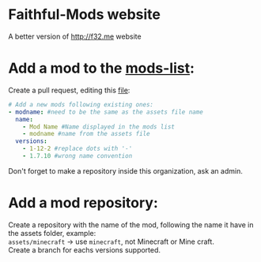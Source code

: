 # Faithful-Mods website
A better version of http://f32.me website

# Add a mod to the [mods-list](https://faithful-mods.github.io/mods-list):
Create a pull request, editing this [file](https://github.com/Faithful-Mods/Faithful-Mods.github.io/blob/master/_data/mods.yml):
```yaml
# Add a new mods following existing ones:
- modname: #need to be the same as the assets file name
  name:
    - Mod Name #Name displayed in the mods list
    - modname #name from the assets file
  versions:
    - 1-12-2 #replace dots with '-'
    - 1.7.10 #wrong name convention
```
Don't forget to make a repository inside this organization, ask an admin.

# Add a mod repository:
Create a repository with the name of the mod, following the name it have in the assets folder, example:  
`assets/minecraft` -> use `minecraft`, not Minecraft or Mine craft.  
Create a branch for eachs versions supported.  
